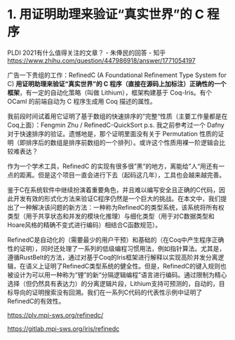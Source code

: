 # 1. 用证明助理来验证“真实世界”的 C 程序





PLDI 2021有什么值得关注的文章？ - 朱俸民的回答 - 知乎
https://www.zhihu.com/question/447986918/answer/1771054197


广告一下贵组的工作：RefinedC (A Foundational Refinement Type System for C) **用证明助理来验证“真实世界”的 C 程序（直接在源码上加标注）正确性的一个框架**，有一定的自动化策略（叫做 Lithium），框架构建基于 Coq-Iris。有个 OCaml 的前端自动为 C 程序生成用 Coq 描述的属性。

我前段时间试着用它证明了基于数组的快速排序的”完整“性质（主要工作量都是在Coq上面）：Fengmin Zhu / RefinedC-QuickSort
p.s. 我之前参考过一个 Dafny 对于快速排序的验证。遗憾地是，那个证明里面没有关于 Permutation 性质的证明（即排序后的数组是排序前数组的一个排列）。或许这个性质用裸一阶逻辑会比较难表达？

作为一个学术工具，RefinedC 的实现有很多很”黑“的地方，离能给”人“用还有一点的距离。但是这个项目一直会进行下去（起码这几年），工具也会越来越完善。




鉴于C在系统软件中继续扮演着重要角色，并且难以编写安全且正确的C代码，因此开发有效的形式化方法来验证C程序仍然是一个巨大的挑战。在本文中，我们提出了一种解决该问题的新方法：一种称为RefinedC的类型系统，该系统将所有权类型（用于共享状态和并发的模块化推理）与细化类型（用于对C数据类型和Hoare风格的精确不变式进行编码）相结合C函数规范）。

RefinedC是自动化的（需要最少的用户干预）和基础的（在Coq中产生程序正确性的证明），同时还处理了一系列的低级编程习惯用法，例如指针算法。尤其是，遵循RustBelt的方法，通过对基于Coq的Iris框架进行解释以实现高阶并发分离逻辑，在语义上证明了RefinedC类型系统的健全性。但是，RefinedC的键入规则也被设计为可以用一种称为“锂”的新“分隔逻辑编程”语言进行编码。通过限制为精心选择（但仍然具有表达力）的分离逻辑片段，Lithium支持可预测的，自动的，目标导向的证明搜索没有回溯。我们在一系列C代码的代表性示例中证明了RefinedC的有效性。


https://plv.mpi-sws.org/refinedc/  

https://gitlab.mpi-sws.org/iris/refinedc



























